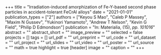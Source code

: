 +++
title = "Irradiation-induced amorphization of Fe-Y-based second phase particles in accident-tolerant FeCrAl alloys"
date = "2021-01-01"
publication_types = ["2"]
authors = ["Keyou S Mao", "Caleb P Massey", "Maxim N Gussev", "Yukinori Yamamoto", "Andrew T Nelson", "Kevin G Field", "Philip D Edmondson"]
publication = "In: Materialia, (15), _pp. 101016_"
abstract = ""
abstract_short = ""
image_preview = ""
selected = false
projects = []
tags = []
url_pdf = ""
url_preprint = ""
url_code = ""
url_dataset = ""
url_project = ""
url_slides = ""
url_video = ""
url_poster = ""
url_source = ""
math = true
highlight = true
[header]
image = ""
caption = ""
+++
